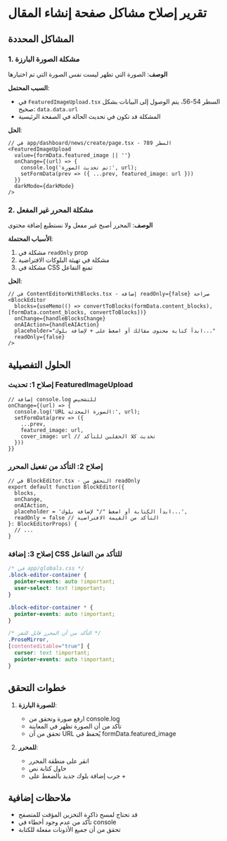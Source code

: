 # تقرير إصلاح مشاكل صفحة إنشاء المقال

## المشاكل المحددة

### 1. مشكلة الصورة البارزة
**الوصف**: الصورة التي تظهر ليست نفس الصورة التي تم اختيارها

**السبب المحتمل**: 
- في `FeaturedImageUpload.tsx` السطر 54-56، يتم الوصول إلى البيانات بشكل صحيح: `data.data.url`
- المشكلة قد تكون في تحديث الحالة في الصفحة الرئيسية

**الحل**:
```tsx
// في app/dashboard/news/create/page.tsx - السطر 789
<FeaturedImageUpload 
  value={formData.featured_image || ''}
  onChange={(url) => {
    console.log('تم تحديث الصورة:', url);
    setFormData(prev => ({ ...prev, featured_image: url }))
  }}
  darkMode={darkMode}
/>
```

### 2. مشكلة المحرر غير المفعل
**الوصف**: المحرر أصبح غير مفعل ولا نستطيع إضافة محتوى

**الأسباب المحتملة**:
1. مشكلة في `readOnly` prop
2. مشكلة في تهيئة البلوكات الافتراضية
3. مشكلة في CSS تمنع التفاعل

**الحل**:
```tsx
// في ContentEditorWithBlocks.tsx - إضافة readOnly={false} صراحة
<BlockEditor
  blocks={useMemo(() => convertToBlocks(formData.content_blocks), [formData.content_blocks, convertToBlocks])}
  onChange={handleBlocksChange}
  onAIAction={handleAIAction}
  placeholder="ابدأ كتابة محتوى مقالك أو اضغط على + لإضافة بلوك..."
  readOnly={false}
/>
```

## الحلول التفصيلية

### إصلاح 1: تحديث FeaturedImageUpload
```tsx
// إضافة console.log للتشخيص
onChange={(url) => {
  console.log('URL الصورة المحدثة:', url);
  setFormData(prev => ({ 
    ...prev, 
    featured_image: url,
    cover_image: url // تحديث كلا الحقلين للتأكد
  }))
}}
```

### إصلاح 2: التأكد من تفعيل المحرر
```tsx
// في BlockEditor.tsx - التحقق من readOnly
export default function BlockEditor({
  blocks,
  onChange,
  onAIAction,
  placeholder = 'ابدأ الكتابة أو اضغط "/" لإضافة بلوك...',
  readOnly = false // التأكد من القيمة الافتراضية
}: BlockEditorProps) {
  // ...
}
```

### إصلاح 3: إضافة CSS للتأكد من التفاعل
```css
/* في app/globals.css */
.block-editor-container {
  pointer-events: auto !important;
  user-select: text !important;
}

.block-editor-container * {
  pointer-events: auto !important;
}

/* التأكد من أن المحرر قابل للنقر */
.ProseMirror,
[contenteditable="true"] {
  cursor: text !important;
  pointer-events: auto !important;
}
```

## خطوات التحقق

1. **للصورة البارزة**:
   - ارفع صورة وتحقق من console.log
   - تأكد من أن الصورة تظهر في المعاينة
   - تحقق من أن URL يُحفظ في formData.featured_image

2. **للمحرر**:
   - انقر على منطقة المحرر
   - حاول كتابة نص
   - جرب إضافة بلوك جديد بالضغط على +

## ملاحظات إضافية

- قد تحتاج لمسح ذاكرة التخزين المؤقت للمتصفح
- تأكد من عدم وجود أخطاء في console
- تحقق من أن جميع الأذونات مفعلة للكتابة 